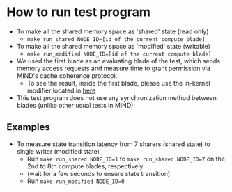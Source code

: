 # How to run test program
- To make all the shared memory space as 'shared' state (read only)
  - `make run_shared NODE_ID=[id of the current compute blade]`
- To make all the shared memory space as 'modified' state (writable)
  - `make run_modified NODE_ID=[id of the current compute blade]`
- We used the first blade as an evaluating blade of the test, which sends memory access requests and measure time to grant permission via MIND's cache coherence protocol.
  - To see the result, inside the first blade, please use the in-kernel modifier located in [here](https://github.com/shsym/mind/tree/main/mind_linux/util_modules)
- This test program does not use any synchronization method between blades (unlike other usual tests in MIND)

## Examples
- To measure state transition latency from 7 sharers (shared state) to single writer (modified state)
  - Run `make run_shared NODE_ID=1` to `make run_shared NODE_ID=7` on the 2nd to 8th compute blades, respectively.
  - (wait for a few seconds to ensure state transition)
  - Run `make run_modified NODE_ID=0`
